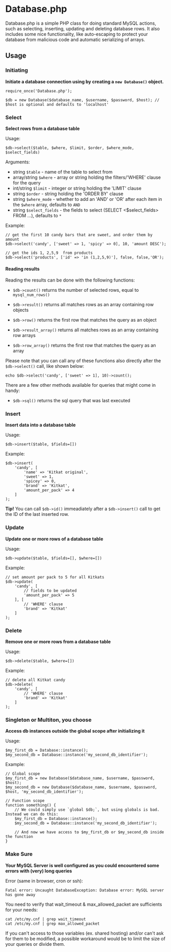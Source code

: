Database.php
============

Database.php is a simple PHP class for doing standard MySQL actions, such as selecting, inserting, updating and deleting database rows. It also includes some nice functionality, like auto-escaping to protect your database from malicious code and automatic serializing of arrays.

## Usage

### Initiating
**Initiate a database connection using by creating a `new Database()` object.**

```
require_once('Database.php');

$db = new Database($database_name, $username, $password, $host); // $host is optional and defaults to 'localhost'
```

### Select
**Select rows from a database table**

Usage:

```
$db->select($table, $where, $limit, $order, $where_mode, $select_fields)
```

Arguments:

* string `$table` - name of the table to select from
* array/string `$where` - array or string holding the filters/'WHERE' clause for the query
* int/string `$limit` - integer or string holding the 'LIMIT' clause
* string `$order` - string holding the 'ORDER BY' clause
* string `$where_mode` - whether to add an 'AND' or 'OR' after each item in the `$where` array, defaults to `AND`
* string `$select_fields` - the fields to select (SELECT <$select_fields> FROM ...), defaults to `*`

Example:

```
// get the first 10 candy bars that are sweet, and order them by amount
$db->select('candy', ['sweet' => 1, 'spicy' => 0], 10, 'amount DESC');
```

```
// get the ids 1, 2,5,9  from products
$db->select('products', ['id' => 'in (1,2,5,9)'], false, false,'OR');
```



#### Reading results

Reading the results can be done with the following functions:

* `$db->count()` returns the number of selected rows, equal to `mysql_num_rows()`

* `$db->result()` returns all matches rows as an array containing row objects
* `$db->row()` returns the first row that matches the query as an object

* `$db->result_array()` returns all matches rows as an array containing row arrays
* `$db->row_array()` returns the first row that matches the query as an array

Please note that you can call any of these functions also directly after the `$db->select()` call, like shown below:

```
echo $db->select('candy', ['sweet' => 1], 10)->count();
```

There are a few other methods available for queries that might come in handy:

* `$db->sql()` returns the sql query that was last executed


### Insert
**Insert data into a database table**

Usage:

```
$db->insert($table, $fields=[])
```

Example:

```
$db->insert(
	'candy', [
		'name' => 'Kitkat original',
		'sweet' => 1,
		'spicey' => 0,
		'brand' => 'Kitkat',
		'amount_per_pack' => 4
	]
);
```

**Tip!** You can call `$db->id()` immeadiately after a `$db->insert()` call to get the ID of the last inserted row.

### Update
**Update one or more rows of a database table**

Usage:

```
$db->update($table, $fields=[], $where=[])
```

Example:

```
// set amount per pack to 5 for all Kitkats
$db->update(
	'candy', [
		// fields to be updated
		'amount_per_pack' => 5
	], [
		// 'WHERE' clause
		'brand' => 'Kitkat'
	]
);
```

### Delete
**Remove one or more rows from a database table**

Usage:

```
$db->delete($table, $where=[])
```

Example:

```
// delete all Kitkat candy
$db->delete(
	'candy', [
		// 'WHERE' clause
		'brand' => 'Kitkat'
	]
);
```

### Singleton or Multiton, you choose
**Access db instances outside the global scope after initializing it**

Usage:

```
$my_first_db = Database::instance();
$my_second_db = Database::instance('my_second_db_identifier');
```

Example:

```
// Global scope
$my_first_db = new Database($database_name, $username, $password, $host);
$my_second_db = new Database($database_name, $username, $password, $host, 'my_second_db_identifier');

// Function scope
function something() {
    // We could simply use `global $db;`, but using globals is bad. Instead we can do this:
    $my_first_db = Database::instance();
    $my_second_db = Database::instance('my_second_db_identifier');

    // And now we have access to $my_first_db or $my_second_db inside the function
}
```

### Make Sure
**Your MySQL Server is well configured as you could encountered some errors with (very) long queries**

Error (same in browser, cron or ssh):

```
Fatal error: Uncaught DatabaseException: Database error: MySQL server has gone away
```

You need to verify that wait_timeout & max_allowed_packet are sufficients for your needs:

```
cat /etc/my.cnf | grep wait_timeout
cat /etc/my.cnf | grep max_allowed_packet
```

If you can't access to those variables (ex. shared hosting) and/or can't ask for them to be modified, a possible workaround would be to limit the size of your queries or divide them.
